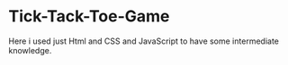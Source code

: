 # Tick-Tack-Toe-Game
Here i used just Html and CSS and JavaScript to have some intermediate knowledge. 
